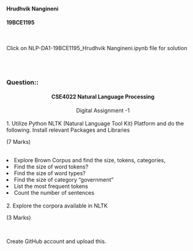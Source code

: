 #### Hrudhvik Nangineni
#### 19BCE1195
<br>

Click on NLP-DA1-19BCE1195_Hrudhvik Nangineni.ipynb file for solution

<br><br>
### Question::
<h4><center>CSE4022 Natural Language Processing</center></h4>
<center>Digital Assignment -1</center><br>
1.	Utilize Python NLTK (Natural Language Tool Kit) Platform and do the following. Install relevant Packages and Libraries   <br>                                                                   <p>(7 Marks)</p> <br>
<li>Explore Brown Corpus and find the size, tokens, categories,
</li>
<li>Find the size of word tokens?</li>
<li>Find the size of word types?</li>
<li>Find the size of category “government”</li>
<li>List the most frequent tokens</li>
<li>Count the number of sentences</li>
<br>
2.	Explore the corpora available in NLTK                                                           <br>                                                                   <p>(3 Marks)</p> <br>

Create GitHub account and upload this.
